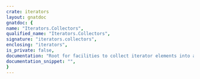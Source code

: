 ```yaml
---
crate: iterators
layout: gnatdoc
gnatdoc: {
name: "Iterators.Collectors",
qualified_name: "Iterators.Collectors",
signature: "iterators.collectors",
enclosing: "iterators",
is_private: false,
documentation: "Root for facilities to collect iterator elements into a container.",
documentation_snippet: "",
}
---
```

